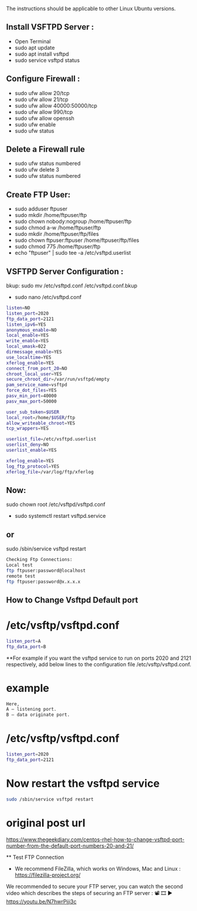 The instructions should be applicable to other Linux Ubuntu versions.

## Install VSFTPD Server :
- Open Terminal
- sudo apt update
- sudo apt install vsftpd
- sudo service vsftpd status

## Configure Firewall :
- sudo ufw allow 20/tcp
- sudo ufw allow 21/tcp
- sudo ufw allow 40000:50000/tcp
- sudo ufw allow 990/tcp
- sudo ufw allow openssh
- sudo ufw enable
- sudo ufw status

## Delete a Firewall rule
- sudo ufw status numbered
- sudo ufw delete 3
- sudo ufw status numbered


## Create FTP User:
- sudo adduser ftpuser
- sudo mkdir /home/ftpuser/ftp
- sudo chown nobody:nogroup /home/ftpuser/ftp
- sudo chmod a-w /home/ftpuser/ftp
- sudo mkdir /home/ftpuser/ftp/files
- sudo chown ftpuser:ftpuser /home/ftpuser/ftp/files
- sudo chmod 775 /home/ftpuser/ftp
- echo "ftpuser" | sudo tee -a /etc/vsftpd.userlist

## VSFTPD Server Configuration :
bkup: sudo mv /etc/vsftpd.conf /etc/vsftpd.conf.bkup
- sudo nano /etc/vsftpd.conf

```bash
listen=NO
listen_port=2020
ftp_data_port=2121
listen_ipv6=YES
anonymous_enable=NO
local_enable=YES
write_enable=YES
local_umask=022
dirmessage_enable=YES
use_localtime=YES
xferlog_enable=YES
connect_from_port_20=NO
chroot_local_user=YES
secure_chroot_dir=/var/run/vsftpd/empty
pam_service_name=vsftpd
force_dot_files=YES
pasv_min_port=40000
pasv_max_port=50000

user_sub_token=$USER
local_root=/home/$USER/ftp
allow_writeable_chroot=YES
tcp_wrappers=YES

userlist_file=/etc/vsftpd.userlist
userlist_deny=NO
userlist_enable=YES

xferlog_enable=YES
log_ftp_protocol=YES
xferlog_file=/var/log/ftp/xferlog

```
## Now:
sudo chown root /etc/vsftpd/vsftpd.conf

- sudo systemctl restart vsftpd.service
## or
sudo /sbin/service vsftpd restart

```bash
Checking Ftp Connections:
Local test
ftp ftpuser:password@localhost
remote test
ftp ftpuser:password@x.x.x.x
```

## How to Change Vsftpd Default port

# /etc/vsftp/vsftpd.conf
```bash
listen_port=A
ftp_data_port=B
```

**For example if you want the vsftpd service to run on ports 2020 and 2121 respectively, add below lines to the configuration file /etc/vsftp/vsftpd.conf.

# example
```bash
Here,
A – listening port.
B – data originate port.
```

# /etc/vsftp/vsftpd.conf
```bash
listen_port=2020
ftp_data_port=2121
```

# Now restart the vsftpd service
```bash
sudo /sbin/service vsftpd restart
```


# original post url
https://www.thegeekdiary.com/centos-rhel-how-to-change-vsftpd-port-number-from-the-default-port-numbers-20-and-21/


** Test FTP Connection
- We recommend FileZilla, which works on Windows, Mac and Linux : https://filezilla-project.org/

We recommended to secure your FTP server, you can watch the second video which describes the steps of securing an FTP server :  📽 🎞 ▶ https://youtu.be/N7hwrPiji3c

